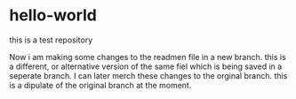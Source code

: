 # hello-world
this is a test repository

Now i am making some changes to the readmen file in a new branch. this is a different, or alternative version of the same fiel which is being saved in a seperate branch. I can later merch these changes to the orginal branch. this is a dipulate of the original branch at the moment. 
